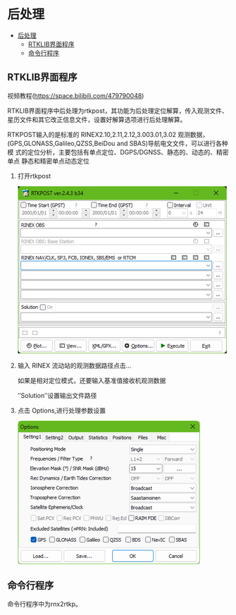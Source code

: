 # 后处理

- [后处理](#后处理)
  - [RTKLIB界面程序](#rtklib界面程序)
  - [命令行程序](#命令行程序)

## RTKLIB界面程序

视频教程(https://space.bilibili.com/479790048)

RTKLIB界面程序中后处理为rtkpost，其功能为后处理定位解算，传入观测文件、星历文件和其它改正信息文件，设置好解算选项进行后处理解算。

RTKPOST输入的是标准的 RINEX2.10,2.11,2.12,3.003.01,3.02 观测数据，
(GPS,GLONASS,Galileo,QZSS,BeiDou and  SBAS)导航电文文件，可以进行各种模
式的定位分析，主要包括有单点定位、DGPS/DGNSS、静态的、动态的、精密单点
静态和精密单点动态定位

1. 打开rtkpost

    ![alt text](image.png)

2. 输入 RINEX 流动站的观测数据路径点击...

   如果是相对定位模式，还要输入基准值接收机观测数据

   ʺSolutionʺ设置输出文件路径

3. 点击 Options,进行处理参数设置

   ![alt text](image-1.png)

## 命令行程序
命令行程序中为rnx2rtkp。
